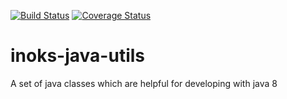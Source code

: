 [![Build Status](https://travis-ci.org/kgrupp/inoks-java-utils.svg?branch=master)](https://travis-ci.org/kgrupp/inoks-java-utils)
[![Coverage Status](https://coveralls.io/repos/github/kgrupp/inoks-java-utils/badge.svg?branch=master)](https://coveralls.io/github/kgrupp/inoks-java-utils?branch=master)

# inoks-java-utils
A set of java classes which are helpful for developing with java 8
